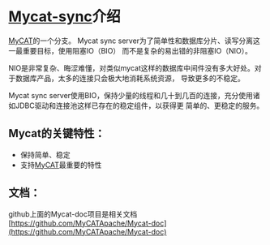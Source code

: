 # [Mycat-sync](https://github.com/little-pan/mycat-sync)介绍

[MyCAT](http://mycat.io/)的一个分支。 Mycat sync server为了简单性和数据库分片、读写分离这一最重要目标，使用阻塞IO（BIO）
而不是复杂的易出错的非阻塞IO（NIO）。

NIO是非常复杂、晦涩难懂，对类似mycat这样的数据库中间件没有多大好处。对于数据库产品，太多的连接只会极大地消耗系统资源，
导致更多的不稳定。

Mycat sync server使用BIO，保持少量的线程和几十到几百的连接，充分使用诸如JDBC驱动和连接池这样已存在的稳定组件，以获得更
简单的、更稳定的服务。

## Mycat的关键特性：

*	保持简单、稳定
*	支持[MyCAT](http://mycat.io/)最重要的特性

## 文档：

github上面的Mycat-doc项目是相关文档 [https://github.com/MyCATApache/Mycat-doc](https://github.com/MyCATApache/Mycat-doc)
